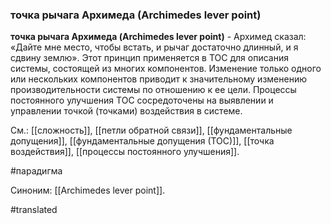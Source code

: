 ### точка рычага Архимеда (Archimedes lever point)

**точка рычага Архимеда (Archimedes lever point)** - Архимед сказал: «Дайте мне место, чтобы встать, и рычаг достаточно длинный, и я сдвину землю». Этот принцип применяется в ТОС для описания системы, состоящей из многих компонентов. Изменение только одного или нескольких компонентов приводит к значительному изменению производительности системы по отношению к ее цели. Процессы постоянного улучшения TOC сосредоточены на выявлении и управлении точкой (точками) воздействия в системе.

См.: [[сложность]], [[петли обратной связи]], [[фундаментальные допущения]], [[фундаментальные допущения (ТОС)]], [[точка воздействия]], [[процессы постоянного улучшения]].

#парадигма

Синоним: [[Archimedes lever point]].

#translated
